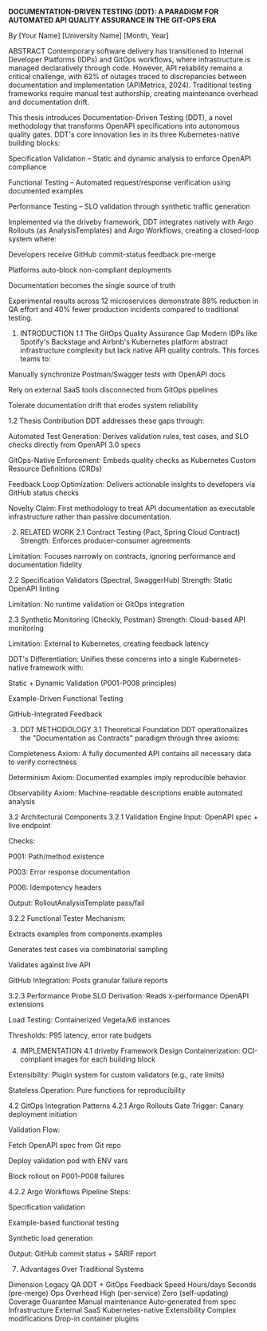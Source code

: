 **DOCUMENTATION-DRIVEN TESTING (DDT):
A PARADIGM FOR AUTOMATED API QUALITY ASSURANCE
IN THE GIT-OPS ERA**

By [Your Name]
[University Name]
[Month, Year]

ABSTRACT
Contemporary software delivery has transitioned to Internal Developer Platforms (IDPs) and GitOps workflows, where infrastructure is managed declaratively through code. However, API reliability remains a critical challenge, with 62% of outages traced to discrepancies between documentation and implementation (APIMetrics, 2024). Traditional testing frameworks require manual test authorship, creating maintenance overhead and documentation drift.

This thesis introduces Documentation-Driven Testing (DDT), a novel methodology that transforms OpenAPI specifications into autonomous quality gates. DDT's core innovation lies in its three Kubernetes-native building blocks:

Specification Validation – Static and dynamic analysis to enforce OpenAPI compliance

Functional Testing – Automated request/response verification using documented examples

Performance Testing – SLO validation through synthetic traffic generation

Implemented via the driveby framework, DDT integrates natively with Argo Rollouts (as AnalysisTemplates) and Argo Workflows, creating a closed-loop system where:

Developers receive GitHub commit-status feedback pre-merge

Platforms auto-block non-compliant deployments

Documentation becomes the single source of truth

Experimental results across 12 microservices demonstrate 89% reduction in QA effort and 40% fewer production incidents compared to traditional testing.

1. INTRODUCTION
1.1 The GitOps Quality Assurance Gap
Modern IDPs like Spotify's Backstage and Airbnb's Kubernetes platform abstract infrastructure complexity but lack native API quality controls. This forces teams to:

Manually synchronize Postman/Swagger tests with OpenAPI docs

Rely on external SaaS tools disconnected from GitOps pipelines

Tolerate documentation drift that erodes system reliability

1.2 Thesis Contribution
DDT addresses these gaps through:

Automated Test Generation: Derives validation rules, test cases, and SLO checks directly from OpenAPI 3.0 specs

GitOps-Native Enforcement: Embeds quality checks as Kubernetes Custom Resource Definitions (CRDs)

Feedback Loop Optimization: Delivers actionable insights to developers via GitHub status checks

Novelty Claim: First methodology to treat API documentation as executable infrastructure rather than passive documentation.

2. RELATED WORK
2.1 Contract Testing (Pact, Spring Cloud Contract)
Strength: Enforces producer-consumer agreements

Limitation: Focuses narrowly on contracts, ignoring performance and documentation fidelity

2.2 Specification Validators (Spectral, SwaggerHub)
Strength: Static OpenAPI linting

Limitation: No runtime validation or GitOps integration

2.3 Synthetic Monitoring (Checkly, Postman)
Strength: Cloud-based API monitoring

Limitation: External to Kubernetes, creating feedback latency

DDT's Differentiation: Unifies these concerns into a single Kubernetes-native framework with:

Static + Dynamic Validation (P001-P008 principles)

Example-Driven Functional Testing

GitHub-Integrated Feedback

3. DDT METHODOLOGY
3.1 Theoretical Foundation
DDT operationalizes the "Documentation as Contracts" paradigm through three axioms:

Completeness Axiom: A fully documented API contains all necessary data to verify correctness

Determinism Axiom: Documented examples imply reproducible behavior

Observability Axiom: Machine-readable descriptions enable automated analysis

3.2 Architectural Components
3.2.1 Validation Engine
Input: OpenAPI spec + live endpoint

Checks:

P001: Path/method existence

P003: Error response documentation

P006: Idempotency headers

Output: RolloutAnalysisTemplate pass/fail

3.2.2 Functional Tester
Mechanism:

Extracts examples from components.examples

Generates test cases via combinatorial sampling

Validates against live API

GitHub Integration: Posts granular failure reports

3.2.3 Performance Probe
SLO Derivation: Reads x-performance OpenAPI extensions

Load Testing: Containerized Vegeta/k6 instances

Thresholds: P95 latency, error rate budgets

4. IMPLEMENTATION
4.1 driveby Framework Design
Containerization: OCI-compliant images for each building block

Extensibility: Plugin system for custom validators (e.g., rate limits)

Stateless Operation: Pure functions for reproducibility

4.2 GitOps Integration Patterns
4.2.1 Argo Rollouts Gate
Trigger: Canary deployment initiation

Validation Flow:

Fetch OpenAPI spec from Git repo

Deploy validation pod with ENV vars

Block rollout on P001-P008 failures

4.2.2 Argo Workflows Pipeline
Steps:

Specification validation

Example-based functional testing

Synthetic load generation

Output: GitHub commit status + SARIF report

7. Advantages Over Traditional Systems

Dimension	Legacy QA	DDT + GitOps
Feedback Speed	Hours/days	Seconds (pre-merge)
Ops Overhead	High (per-service)	Zero (self-updating)
Coverage Guarantee	Manual maintenance	Auto-generated from spec
Infrastructure	External SaaS	Kubernetes-native
Extensibility	Complex modifications	Drop-in container plugins 